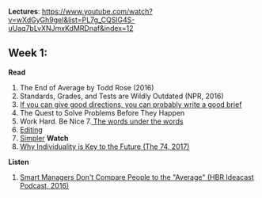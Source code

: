 **Lectures**: 
https://www.youtube.com/watch?v=wXdGyGh9geI&list=PL7g_CQSlG4S-uUaq7bLvXNJmxKdMRDnaf&index=12



## Week 1:

**Read**
1. The End of Average by Todd Rose (2016)
2. Standards, Grades, and Tests are Wildly Outdated (NPR, 2016)
3. <a href="https://www.abajournal.com/magazine/article/one-who-can-draw-a-good-map-can-probably-write-a-good-brief"> If you can give good directions, you can probably write a good brief </a>
4. The Quest to Solve Problems Before They Happen
5. Work Hard. Be Nice
7.<a href="https://www.poetryfoundation.org/poems/48596/the-words-under-the-words"> The words under the words </a> 
8. <a href="https://www.michbar.org/file/barjournal/article/documents/pdf4article3374.pdf"> Editing</a>
9. <a href="https://www.simonandschuster.com/books/Simpler/Cass-R-Sunstein/9781476726601">Simpler</a>
**Watch**
1. <a href="https://www.youtube.com/watch?v=-34ASwa_Ztk"> Why Individuality is Key to the Future (The 74, 2017)</a>

**Listen**
1. <a href="https://hbr.org/podcast/2016/04/smart-managers-dont-compare-people-to-the-average"> Smart Managers Don't Compare People to the "Average" (HBR Ideacast Podcast, 2016)</a>


